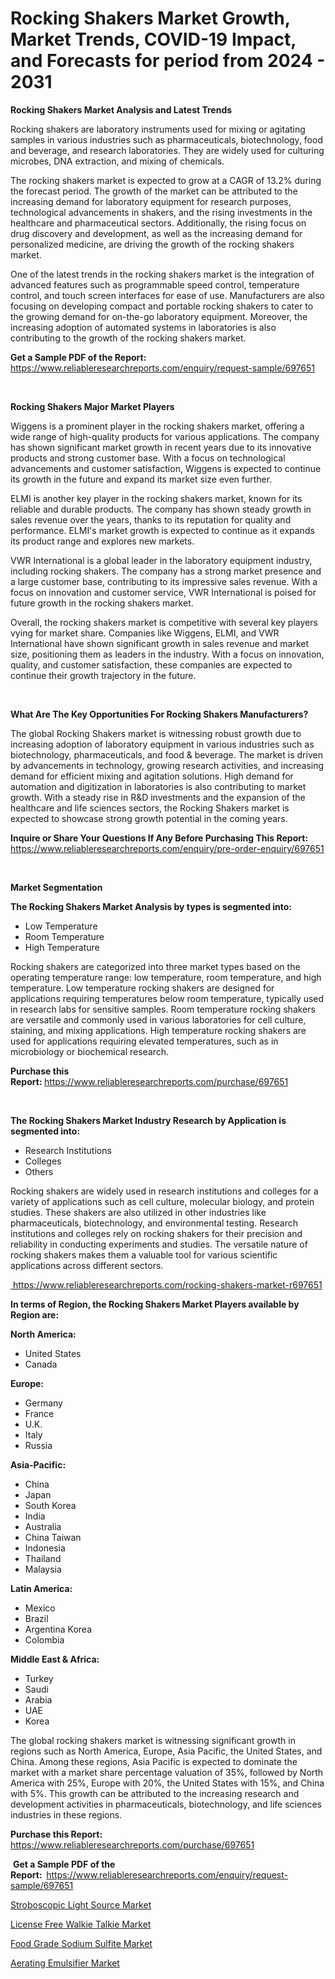 <p><h1>Rocking Shakers Market Growth, Market Trends, COVID-19 Impact, and Forecasts for period from 2024 - 2031</h1></p><p><strong>Rocking Shakers Market Analysis and Latest Trends</strong></p>
<p><p>Rocking shakers are laboratory instruments used for mixing or agitating samples in various industries such as pharmaceuticals, biotechnology, food and beverage, and research laboratories. They are widely used for culturing microbes, DNA extraction, and mixing of chemicals.</p><p>The rocking shakers market is expected to grow at a CAGR of 13.2% during the forecast period. The growth of the market can be attributed to the increasing demand for laboratory equipment for research purposes, technological advancements in shakers, and the rising investments in the healthcare and pharmaceutical sectors. Additionally, the rising focus on drug discovery and development, as well as the increasing demand for personalized medicine, are driving the growth of the rocking shakers market.</p><p>One of the latest trends in the rocking shakers market is the integration of advanced features such as programmable speed control, temperature control, and touch screen interfaces for ease of use. Manufacturers are also focusing on developing compact and portable rocking shakers to cater to the growing demand for on-the-go laboratory equipment. Moreover, the increasing adoption of automated systems in laboratories is also contributing to the growth of the rocking shakers market.</p></p>
<p><strong>Get a Sample PDF of the Report:&nbsp;</strong> <a href="https://www.reliableresearchreports.com/enquiry/request-sample/697651">https://www.reliableresearchreports.com/enquiry/request-sample/697651</a></p>
<p>&nbsp;</p>
<p><strong>Rocking Shakers Major Market Players</strong></p>
<p><p>Wiggens is a prominent player in the rocking shakers market, offering a wide range of high-quality products for various applications. The company has shown significant market growth in recent years due to its innovative products and strong customer base. With a focus on technological advancements and customer satisfaction, Wiggens is expected to continue its growth in the future and expand its market size even further.</p><p>ELMI is another key player in the rocking shakers market, known for its reliable and durable products. The company has shown steady growth in sales revenue over the years, thanks to its reputation for quality and performance. ELMI's market growth is expected to continue as it expands its product range and explores new markets.</p><p>VWR International is a global leader in the laboratory equipment industry, including rocking shakers. The company has a strong market presence and a large customer base, contributing to its impressive sales revenue. With a focus on innovation and customer service, VWR International is poised for future growth in the rocking shakers market.</p><p>Overall, the rocking shakers market is competitive with several key players vying for market share. Companies like Wiggens, ELMI, and VWR International have shown significant growth in sales revenue and market size, positioning them as leaders in the industry. With a focus on innovation, quality, and customer satisfaction, these companies are expected to continue their growth trajectory in the future.</p></p>
<p>&nbsp;</p>
<p><strong>What Are The Key Opportunities For Rocking Shakers Manufacturers?</strong></p>
<p><p>The global Rocking Shakers market is witnessing robust growth due to increasing adoption of laboratory equipment in various industries such as biotechnology, pharmaceuticals, and food & beverage. The market is driven by advancements in technology, growing research activities, and increasing demand for efficient mixing and agitation solutions. High demand for automation and digitization in laboratories is also contributing to market growth. With a steady rise in R&D investments and the expansion of the healthcare and life sciences sectors, the Rocking Shakers market is expected to showcase strong growth potential in the coming years.</p></p>
<p><strong>Inquire or Share Your Questions If Any Before Purchasing This Report:</strong> <a href="https://www.reliableresearchreports.com/enquiry/pre-order-enquiry/697651">https://www.reliableresearchreports.com/enquiry/pre-order-enquiry/697651</a></p>
<p>&nbsp;</p>
<p><strong>Market Segmentation</strong></p>
<p><strong>The Rocking Shakers Market Analysis by types is segmented into:</strong></p>
<p><ul><li>Low Temperature</li><li>Room Temperature</li><li>High Temperature</li></ul></p>
<p><p>Rocking shakers are categorized into three market types based on the operating temperature range: low temperature, room temperature, and high temperature. Low temperature rocking shakers are designed for applications requiring temperatures below room temperature, typically used in research labs for sensitive samples. Room temperature rocking shakers are versatile and commonly used in various laboratories for cell culture, staining, and mixing applications. High temperature rocking shakers are used for applications requiring elevated temperatures, such as in microbiology or biochemical research.</p></p>
<p><strong>Purchase this Report:&nbsp;</strong><a href="https://www.reliableresearchreports.com/purchase/697651">https://www.reliableresearchreports.com/purchase/697651</a></p>
<p>&nbsp;</p>
<p><strong>The Rocking Shakers Market Industry Research by Application is segmented into:</strong></p>
<p><ul><li>Research Institutions</li><li>Colleges</li><li>Others</li></ul></p>
<p><p>Rocking shakers are widely used in research institutions and colleges for a variety of applications such as cell culture, molecular biology, and protein studies. These shakers are also utilized in other industries like pharmaceuticals, biotechnology, and environmental testing. Research institutions and colleges rely on rocking shakers for their precision and reliability in conducting experiments and studies. The versatile nature of rocking shakers makes them a valuable tool for various scientific applications across different sectors.</p></p>
<p><a href="https://www.reliableresearchreports.com/rocking-shakers-market-r697651">&nbsp;https://www.reliableresearchreports.com/rocking-shakers-market-r697651</a></p>
<p><strong>In terms of Region, the Rocking Shakers Market Players available by Region are:</strong></p>
<p>
    <p> <strong> North America: </strong>
        <ul>
            <li>United States</li>
            <li>Canada</li>
        </ul>
        </p> 
    <p> <strong> Europe: </strong>
        <ul>
            <li>Germany</li>
            <li>France</li>
            <li>U.K.</li>
            <li>Italy</li>
            <li>Russia</li>
        </ul>
        </p> 
    <p> <strong> Asia-Pacific: </strong>
        <ul>
            <li>China</li>
            <li>Japan</li>
            <li>South Korea</li>
            <li>India</li>
            <li>Australia</li>
            <li>China Taiwan</li>
            <li>Indonesia</li>
            <li>Thailand</li>
            <li>Malaysia</li>
        </ul>
        </p> 
    <p> <strong> Latin America: </strong>
        <ul>
            <li>Mexico</li>
            <li>Brazil</li>
            <li>Argentina Korea</li>
            <li>Colombia</li>
        </ul>
        </p> 
    <p> <strong> Middle East & Africa: </strong>
        <ul>
            <li>Turkey</li>
            <li>Saudi</li>
            <li>Arabia</li>
            <li>UAE</li>
            <li>Korea</li>
        </ul>
    </p>
    </p>
<p><p>The global rocking shakers market is witnessing significant growth in regions such as North America, Europe, Asia Pacific, the United States, and China. Among these regions, Asia Pacific is expected to dominate the market with a market share percentage valuation of 35%, followed by North America with 25%, Europe with 20%, the United States with 15%, and China with 5%. This growth can be attributed to the increasing research and development activities in pharmaceuticals, biotechnology, and life sciences industries in these regions.</p></p>
<p><strong>Purchase this Report: </strong><a href="https://www.reliableresearchreports.com/purchase/697651">https://www.reliableresearchreports.com/purchase/697651</a></p>
<p>&nbsp;<strong>Get a Sample PDF of the Report:&nbsp;&nbsp;</strong><a href="https://www.reliableresearchreports.com/enquiry/request-sample/697651">https://www.reliableresearchreports.com/enquiry/request-sample/697651</a></p>
<p><strong></strong></p>
<p><p><a href="https://github.com/nicoletavirag/Market-Research-Report-List-4/blob/main/stroboscopic-light-source-market.md">Stroboscopic Light Source Market</a></p><p><a href="https://github.com/mauripalmi/Market-Research-Report-List-4/blob/main/license-free-walkie-talkie-market.md">License Free Walkie Talkie Market</a></p><p><a href="https://issuu.com/reportprime-2/docs/food-grade-sodium-sulfite-market-size-2030.pptx">Food Grade Sodium Sulfite Market</a></p><p><a href="https://issuu.com/reportprime-2/docs/aerating-emulsifier-market-size-2030.pptx">Aerating Emulsifier Market</a></p></p>